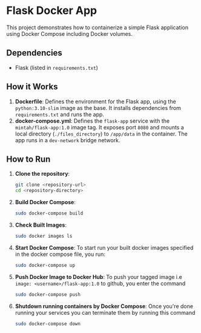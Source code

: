 # Flask Docker App

This project demonstrates how to containerize a simple Flask application using Docker Compose including Docker volumes.

## Dependencies

- Flask (listed in `requirements.txt`)

## How it Works

1. **Dockerfile**: Defines the environment for the Flask app, using the `python:3.10-slim` image as the base. It installs dependencies from `requirements.txt` and runs the app.
2. **docker-compose.yml**: Defines the `flask-app` service with the `mintah/flask-app:1.0` image tag. It exposes port `8080` and mounts a local directory (`./files_directory`) to `/app/data` in the container. The app runs in a `dev-network` bridge network.

## How to Run

1. **Clone the repository**:
   ```bash
   git clone <repository-url>
   cd <repository-directory>

2. **Build Docker Compose**:
    ```bash
   sudo docker-compose build

3. **Check Built Images**:
    ```bash
   sudo docker images ls

4. **Start Docker Compose**:
    To start run your built docker images specified in the docker compose file, you run:

    ```bash
   sudo docker-compose up

5. **Push Docker Image to Docker Hub**:
    To push your tagged image i.e `image: <username>/flask-app:1.0` to github, you enter the command
    ```bash
   sudo docker-compose push

6. **Shutdown running containers by Docker Compose**:
    Once you're done running your services you can terminate them by running this command
    ```bash
   sudo docker-compose down